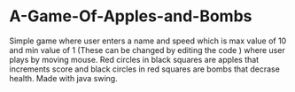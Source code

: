 # A-Game-Of-Apples-and-Bombs
Simple game where user enters a name and speed which is max value of 10 and min value of 1 (These can be changed by editing the code ) where user plays by moving mouse. Red circles in black squares are apples that increments score and black circles in red squares are bombs that decrase health. Made with java swing. 

